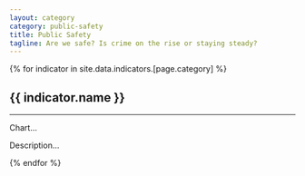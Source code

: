 ```yaml
---
layout: category
category: public-safety
title: Public Safety
tagline: Are we safe? Is crime on the rise or staying steady?
---
```


{% for indicator in site.data.indicators.[page.category] %}
  <h2>
    {{ indicator.name }}
  </h2>
  <hr>
  <p>Chart...</p>
  <p>Description...</p>
{% endfor %}
